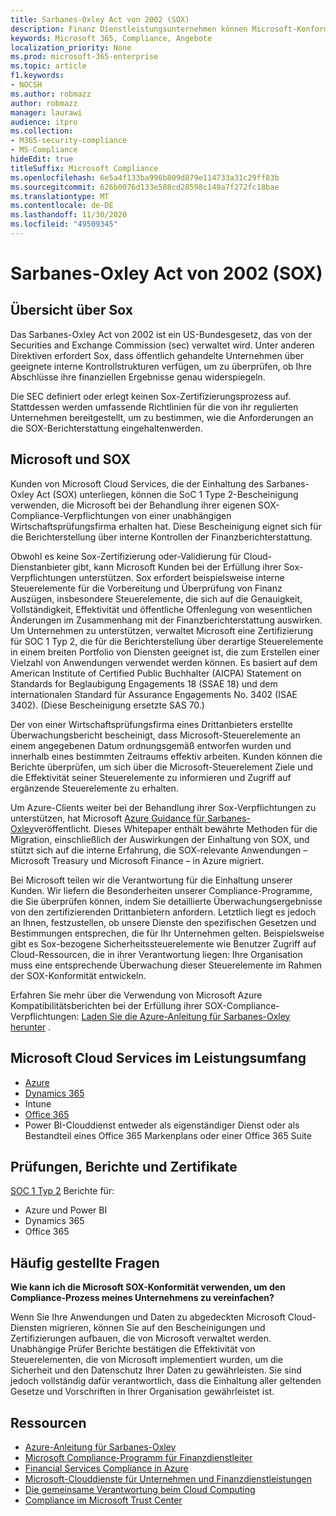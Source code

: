 ```yaml
---
title: Sarbanes-Oxley Act von 2002 (SOX)
description: Finanz Dienstleistungsunternehmen können Microsoft-Konformitätsberichte verwenden, um ihre Einhaltung des Sarbanes-Oxley Act zu beheben.
keywords: Microsoft 365, Compliance, Angebote
localization_priority: None
ms.prod: microsoft-365-enterprise
ms.topic: article
f1.keywords:
- NOCSH
ms.author: robmazz
author: robmazz
manager: laurawi
audience: itpro
ms.collection:
- M365-security-compliance
- MS-Compliance
hideEdit: true
titleSuffix: Microsoft Compliance
ms.openlocfilehash: 6e5a4f133ba996b809d879e114733a31c29ff83b
ms.sourcegitcommit: 626b0076d133e588cd28598c149a7f272fc18bae
ms.translationtype: MT
ms.contentlocale: de-DE
ms.lasthandoff: 11/30/2020
ms.locfileid: "49509345"
---
```

# <a name="sarbanes-oxley-act-of-2002-sox"></a>Sarbanes-Oxley Act von 2002 (SOX)

## <a name="sox-overview"></a>Übersicht über Sox

Das Sarbanes-Oxley Act von 2002 ist ein US-Bundesgesetz, das von der Securities and Exchange Commission (sec) verwaltet wird. Unter anderen Direktiven erfordert Sox, dass öffentlich gehandelte Unternehmen über geeignete interne Kontrollstrukturen verfügen, um zu überprüfen, ob Ihre Abschlüsse ihre finanziellen Ergebnisse genau widerspiegeln.

Die SEC definiert oder erlegt keinen Sox-Zertifizierungsprozess auf. Stattdessen werden umfassende Richtlinien für die von ihr regulierten Unternehmen bereitgestellt, um zu bestimmen, wie die Anforderungen an die SOX-Berichterstattung eingehaltenwerden.

## <a name="microsoft-and-sox"></a>Microsoft und SOX

Kunden von Microsoft Cloud Services, die der Einhaltung des Sarbanes-Oxley Act (SOX) unterliegen, können die SoC 1 Type 2-Bescheinigung verwenden, die Microsoft bei der Behandlung ihrer eigenen SOX-Compliance-Verpflichtungen von einer unabhängigen Wirtschaftsprüfungsfirma erhalten hat. Diese Bescheinigung eignet sich für die Berichterstellung über interne Kontrollen der Finanzberichterstattung.

Obwohl es keine Sox-Zertifizierung oder-Validierung für Cloud-Dienstanbieter gibt, kann Microsoft Kunden bei der Erfüllung ihrer Sox-Verpflichtungen unterstützen. Sox erfordert beispielsweise interne Steuerelemente für die Vorbereitung und Überprüfung von Finanz Auszügen, insbesondere Steuerelemente, die sich auf die Genauigkeit, Vollständigkeit, Effektivität und öffentliche Offenlegung von wesentlichen Änderungen im Zusammenhang mit der Finanzberichterstattung auswirken. Um Unternehmen zu unterstützen, verwaltet Microsoft eine Zertifizierung für SOC 1 Typ 2, die für die Berichterstellung über derartige Steuerelemente in einem breiten Portfolio von Diensten geeignet ist, die zum Erstellen einer Vielzahl von Anwendungen verwendet werden können. Es basiert auf dem American Institute of Certified Public Buchhalter (AICPA) Statement on Standards for Beglaubigung Engagements 18 (SSAE 18) und dem internationalen Standard für Assurance Engagements No. 3402 (ISAE 3402). (Diese Bescheinigung ersetzte SAS 70.)

Der von einer Wirtschaftsprüfungsfirma eines Drittanbieters erstellte Überwachungsbericht bescheinigt, dass Microsoft-Steuerelemente an einem angegebenen Datum ordnungsgemäß entworfen wurden und innerhalb eines bestimmten Zeitraums effektiv arbeiten. Kunden können die Berichte überprüfen, um sich über die Microsoft-Steuerelement Ziele und die Effektivität seiner Steuerelemente zu informieren und Zugriff auf ergänzende Steuerelemente zu erhalten.

Um Azure-Clients weiter bei der Behandlung ihrer Sox-Verpflichtungen zu unterstützen, hat Microsoft [Azure Guidance für Sarbanes-Oxley](https://aka.ms/Azure-SOX-Guide)veröffentlicht. Dieses Whitepaper enthält bewährte Methoden für die Migration, einschließlich der Auswirkungen der Einhaltung von SOX, und stützt sich auf die interne Erfahrung, die SOX-relevante Anwendungen – Microsoft Treasury und Microsoft Finance – in Azure migriert.

Bei Microsoft teilen wir die Verantwortung für die Einhaltung unserer Kunden. Wir liefern die Besonderheiten unserer Compliance-Programme, die Sie überprüfen können, indem Sie detaillierte Überwachungsergebnisse von den zertifizierenden Drittanbietern anfordern. Letztlich liegt es jedoch an Ihnen, festzustellen, ob unsere Dienste den spezifischen Gesetzen und Bestimmungen entsprechen, die für Ihr Unternehmen gelten. Beispielsweise gibt es Sox-bezogene Sicherheitssteuerelemente wie Benutzer Zugriff auf Cloud-Ressourcen, die in ihrer Verantwortung liegen: Ihre Organisation muss eine entsprechende Überwachung dieser Steuerelemente im Rahmen der SOX-Konformität entwickeln.

Erfahren Sie mehr über die Verwendung von Microsoft Azure Kompatibilitätsberichten bei der Erfüllung ihrer SOX-Compliance-Verpflichtungen: [Laden Sie die Azure-Anleitung für Sarbanes-Oxley herunter](https://aka.ms/Azure-SOX-Guide) .

## <a name="microsoft-in-scope-cloud-services"></a>Microsoft Cloud Services im Leistungsumfang

- [Azure](https://aka.ms/AzureCompliance)
- [Dynamics 365](https://aka.ms/d365-compliance-list)
- Intune
- [Office 365](https://go.microsoft.com/fwlink/p/?LinkID=2077751)
- Power BI-Clouddienst entweder als eigenständiger Dienst oder als Bestandteil eines Office 365 Markenplans oder einer Office 365 Suite

## <a name="audits-reports-and-certificates"></a>Prüfungen, Berichte und Zertifikate

[SOC 1 Typ 2](offering-SOC.md) Berichte für:

- Azure und Power BI
- Dynamics 365
- Office 365

## <a name="frequently-asked-questions"></a>Häufig gestellte Fragen

**Wie kann ich die Microsoft SOX-Konformität verwenden, um den Compliance-Prozess meines Unternehmens zu vereinfachen?**

Wenn Sie Ihre Anwendungen und Daten zu abgedeckten Microsoft Cloud-Diensten migrieren, können Sie auf den Bescheinigungen und Zertifizierungen aufbauen, die von Microsoft verwaltet werden. Unabhängige Prüfer Berichte bestätigen die Effektivität von Steuerelementen, die von Microsoft implementiert wurden, um die Sicherheit und den Datenschutz Ihrer Daten zu gewährleisten. Sie sind jedoch vollständig dafür verantwortlich, dass die Einhaltung aller geltenden Gesetze und Vorschriften in Ihrer Organisation gewährleistet ist.

## <a name="resources"></a>Ressourcen

- [Azure-Anleitung für Sarbanes-Oxley](https://aka.ms/Azure-SOX-Guide)
- [Microsoft Compliance-Programm für Finanzdienstleiter](https://www.microsoft.com/download/details.aspx?id=55332)
- [Financial Services Compliance in Azure](https://azure.microsoft.com/resources/videos/azurecon-2015-financial-services-compliance-in-azure/)
- [Microsoft-Clouddienste für Unternehmen und Finanzdienstleistungen](https://www.microsoft.com/trustcenter/cloudservices/financialservices)
- [Die gemeinsame Verantwortung beim Cloud Computing](https://aka.ms/sharedresponsibility)
- [Compliance im Microsoft Trust Center](https://www.microsoft.com/trust-center/compliance/compliance-overview)
